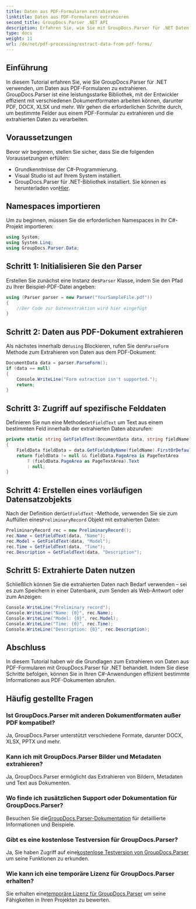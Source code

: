 ```yaml
---
title: Daten aus PDF-Formularen extrahieren
linktitle: Daten aus PDF-Formularen extrahieren
second_title: GroupDocs.Parser .NET API
description: Erfahren Sie, wie Sie mit GroupDocs.Parser für .NET Daten aus PDF-Formularen extrahieren. Schritt-für-Schritt-Anleitung mit Codebeispielen und FAQs.
type: docs
weight: 11
url: /de/net/pdf-processing/extract-data-from-pdf-forms/
---
```

## Einführung
In diesem Tutorial erfahren Sie, wie Sie GroupDocs.Parser für .NET verwenden, um Daten aus PDF-Formularen zu extrahieren. GroupDocs.Parser ist eine leistungsstarke Bibliothek, mit der Entwickler effizient mit verschiedenen Dokumentformaten arbeiten können, darunter PDF, DOCX, XLSX und mehr. Wir gehen die erforderlichen Schritte durch, um bestimmte Felder aus einem PDF-Formular zu extrahieren und die extrahierten Daten zu verarbeiten.
## Voraussetzungen
Bevor wir beginnen, stellen Sie sicher, dass Sie die folgenden Voraussetzungen erfüllen:
- Grundkenntnisse der C#-Programmierung.
- Visual Studio ist auf Ihrem System installiert.
- GroupDocs.Parser für .NET-Bibliothek installiert. Sie können es herunterladen von[Hier](https://releases.groupdocs.com/parser/net/).

## Namespaces importieren
Um zu beginnen, müssen Sie die erforderlichen Namespaces in Ihr C#-Projekt importieren:
```csharp
using System;
using System.Linq;
using GroupDocs.Parser.Data;
```
## Schritt 1: Initialisieren Sie den Parser
 Erstellen Sie zunächst eine Instanz des`Parser` Klasse, indem Sie den Pfad zu Ihrer Beispiel-PDF-Datei angeben:
```csharp
using (Parser parser = new Parser("YourSampleFile.pdf"))
{
    //Der Code zur Datenextraktion wird hier eingefügt
}
```
## Schritt 2: Daten aus PDF-Dokument extrahieren
 Als nächstes innerhalb der`using` Blockieren, rufen Sie den`ParseForm` Methode zum Extrahieren von Daten aus dem PDF-Dokument:
```csharp
DocumentData data = parser.ParseForm();
if (data == null)
{
    Console.WriteLine("Form extraction isn't supported.");
    return;
}
```
## Schritt 3: Zugriff auf spezifische Felddaten
 Definieren Sie nun eine Methode`GetFieldText` um Text aus einem bestimmten Feld innerhalb der extrahierten Daten abzurufen:
```csharp
private static string GetFieldText(DocumentData data, string fieldName)
{
    FieldData fieldData = data.GetFieldsByName(fieldName).FirstOrDefault();
    return fieldData != null && fieldData.PageArea is PageTextArea
        ? (fieldData.PageArea as PageTextArea).Text
        : null;
}
```
## Schritt 4: Erstellen eines vorläufigen Datensatzobjekts
 Nach der Definition der`GetFieldText` -Methode, verwenden Sie sie zum Auffüllen eines`PreliminaryRecord` Objekt mit extrahierten Daten:
```csharp
PreliminaryRecord rec = new PreliminaryRecord();
rec.Name = GetFieldText(data, "Name");
rec.Model = GetFieldText(data, "Model");
rec.Time = GetFieldText(data, "Time");
rec.Description = GetFieldText(data, "Description");
```
## Schritt 5: Extrahierte Daten nutzen
Schließlich können Sie die extrahierten Daten nach Bedarf verwenden – sei es zum Speichern in einer Datenbank, zum Senden als Web-Antwort oder zum Anzeigen:
```csharp
Console.WriteLine("Preliminary record");
Console.WriteLine("Name: {0}", rec.Name);
Console.WriteLine("Model: {0}", rec.Model);
Console.WriteLine("Time: {0}", rec.Time);
Console.WriteLine("Description: {0}", rec.Description);
```

## Abschluss
In diesem Tutorial haben wir die Grundlagen zum Extrahieren von Daten aus PDF-Formularen mit GroupDocs.Parser für .NET behandelt. Indem Sie diese Schritte befolgen, können Sie in Ihren C#-Anwendungen effizient bestimmte Informationen aus PDF-Dokumenten abrufen.

## Häufig gestellte Fragen
### Ist GroupDocs.Parser mit anderen Dokumentformaten außer PDF kompatibel?
Ja, GroupDocs.Parser unterstützt verschiedene Formate, darunter DOCX, XLSX, PPTX und mehr.
### Kann ich mit GroupDocs.Parser Bilder und Metadaten extrahieren?
Ja, GroupDocs.Parser ermöglicht das Extrahieren von Bildern, Metadaten und Text aus Dokumenten.
### Wo finde ich zusätzlichen Support oder Dokumentation für GroupDocs.Parser?
 Besuchen Sie die[GroupDocs.Parser-Dokumentation](https://reference.groupdocs.com/parser/net/) für detaillierte Informationen und Beispiele.
### Gibt es eine kostenlose Testversion für GroupDocs.Parser?
 Ja, Sie haben Zugriff auf eine[kostenlose Testversion von GroupDocs.Parser](https://releases.groupdocs.com/) um seine Funktionen zu erkunden.
### Wie kann ich eine temporäre Lizenz für GroupDocs.Parser erhalten?
 Sie erhalten eine[temporäre Lizenz für GroupDocs.Parser](https://purchase.groupdocs.com/temporary-license/) um seine Fähigkeiten in Ihren Projekten zu bewerten.